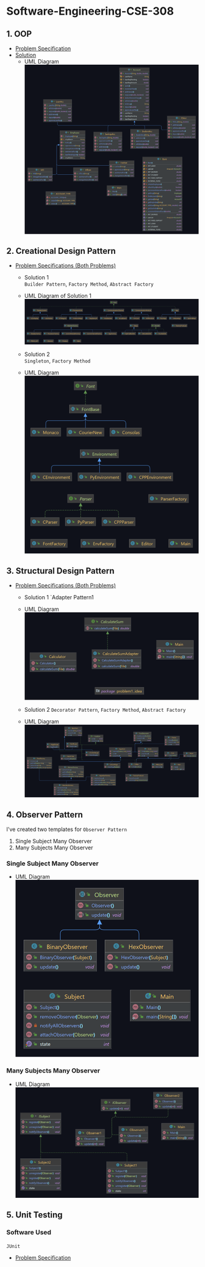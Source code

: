 # Software-Engineering-CSE-308

## 1. OOP
- [Problem Specification](https://github.com/Anupznk/Software-Engineering-CSE-308/blob/master/1%20-%20OOP/CSE%20308%20OFFLINE%201.pdf) <br>
- [Solution](https://github.com/Anupznk/Software-Engineering-CSE-308/tree/master/1%20-%20OOP)
  - UML Diagram
  ![](https://github.com/Anupznk/Software-Engineering-CSE-308/blob/master/1%20-%20OOP/1%20-%20OOP.png)
  
## 2. Creational Design Pattern
- [Problem Specifications (Both Problems)](https://github.com/Anupznk/Software-Engineering-CSE-308/blob/master/2%20-%20Creational%20Pattern/Assignment%202.pdf)
  - Solution 1
  <br>`Builder Pattern`, `Factory Method`, `Abstract Factory`
  - UML Diagram of Solution 1
  ![](https://github.com/Anupznk/Software-Engineering-CSE-308/blob/master/2%20-%20Creational%20Pattern/problem%201.png)
  
  - Solution 2
  <br>`Singleton`, `Factory Method`
  - UML Diagram
  ![](https://github.com/Anupznk/Software-Engineering-CSE-308/blob/master/2%20-%20Creational%20Pattern/problem%202.png)
  
## 3. Structural Design Pattern
- [Problem Specifications (Both Problems)](https://github.com/Anupznk/Software-Engineering-CSE-308/blob/master/3%20-%20Structural%20Design%20Pattern/Assignment%203%20CSE%20308%20Jan%2022.pdf)
  - Solution 1
  `Adapter Pattern1
  - UML Diagram
  ![](https://github.com/Anupznk/Software-Engineering-CSE-308/blob/master/3%20-%20Structural%20Design%20Pattern/problem%201.png)
  
  - Solution 2
  `Decorator Pattern`, `Factory Method`, `Abstract Factory`
  - UML Diagram
  ![](https://github.com/Anupznk/Software-Engineering-CSE-308/blob/master/3%20-%20Structural%20Design%20Pattern/problem%202.png)
  
## 4. Observer Pattern
I've created two templates for `Observer Pattern`
1. Single Subject Many Observer
2. Many Subjects Many Observer

### Single Subject Many Observer
  - UML Diagram
  ![](https://github.com/Anupznk/Software-Engineering-CSE-308/blob/master/Observer%20Pattern/single%20subject%20many%20observers.png)
### Many Subjects Many Observer
  - UML Diagram
  ![](https://github.com/Anupznk/Software-Engineering-CSE-308/blob/master/Observer%20Pattern/many%20subjects%20many%20observers.png)
  
## 5. Unit Testing
### Software Used
  `JUnit`
  - [Problem Specification](https://github.com/Anupznk/Software-Engineering-CSE-308/blob/master/4%20-%20Unit%20Testing/Offline%204.pdf)


